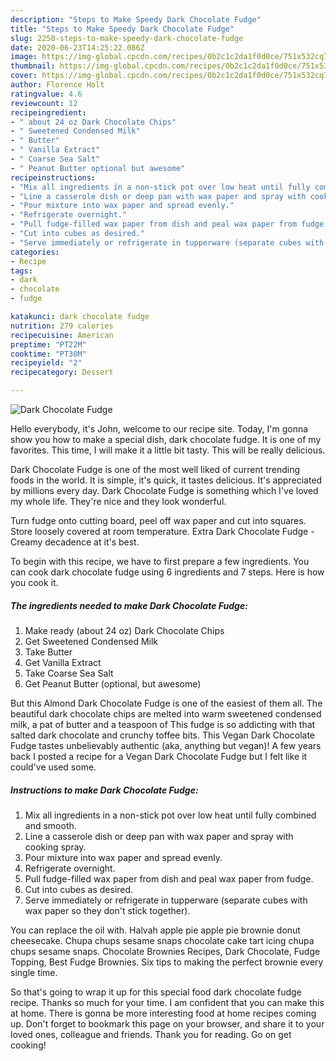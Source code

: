 ```yaml
---
description: "Steps to Make Speedy Dark Chocolate Fudge"
title: "Steps to Make Speedy Dark Chocolate Fudge"
slug: 2250-steps-to-make-speedy-dark-chocolate-fudge
date: 2020-06-23T14:25:22.086Z
image: https://img-global.cpcdn.com/recipes/0b2c1c2da1f0d0ce/751x532cq70/dark-chocolate-fudge-recipe-main-photo.jpg
thumbnail: https://img-global.cpcdn.com/recipes/0b2c1c2da1f0d0ce/751x532cq70/dark-chocolate-fudge-recipe-main-photo.jpg
cover: https://img-global.cpcdn.com/recipes/0b2c1c2da1f0d0ce/751x532cq70/dark-chocolate-fudge-recipe-main-photo.jpg
author: Florence Holt
ratingvalue: 4.6
reviewcount: 12
recipeingredient:
- " about 24 oz Dark Chocolate Chips"
- " Sweetened Condensed Milk"
- " Butter"
- " Vanilla Extract"
- " Coarse Sea Salt"
- " Peanut Butter optional but awesome"
recipeinstructions:
- "Mix all ingredients in a non-stick pot over low heat until fully combined and smooth."
- "Line a casserole dish or deep pan with wax paper and spray with cooking spray."
- "Pour mixture into wax paper and spread evenly."
- "Refrigerate overnight."
- "Pull fudge-filled wax paper from dish and peal wax paper from fudge."
- "Cut into cubes as desired."
- "Serve immediately or refrigerate in tupperware (separate cubes with wax paper so they don&#39;t stick together)."
categories:
- Recipe
tags:
- dark
- chocolate
- fudge

katakunci: dark chocolate fudge 
nutrition: 279 calories
recipecuisine: American
preptime: "PT22M"
cooktime: "PT30M"
recipeyield: "2"
recipecategory: Dessert

---
```



![Dark Chocolate Fudge](https://img-global.cpcdn.com/recipes/0b2c1c2da1f0d0ce/751x532cq70/dark-chocolate-fudge-recipe-main-photo.jpg)

Hello everybody, it's John, welcome to our recipe site. Today, I'm gonna show you how to make a special dish, dark chocolate fudge. It is one of my favorites. This time, I will make it a little bit tasty. This will be really delicious.

Dark Chocolate Fudge is one of the most well liked of current trending foods in the world. It is simple, it's quick, it tastes delicious. It's appreciated by millions every day. Dark Chocolate Fudge is something which I've loved my whole life. They're nice and they look wonderful.

Turn fudge onto cutting board, peel off wax paper and cut into squares. Store loosely covered at room temperature. Extra Dark Chocolate Fudge - Creamy decadence at it&#39;s best.


To begin with this recipe, we have to first prepare a few ingredients. You can cook dark chocolate fudge using 6 ingredients and 7 steps. Here is how you cook it.

<!--inarticleads1-->

##### The ingredients needed to make Dark Chocolate Fudge:

1. Make ready  (about 24 oz) Dark Chocolate Chips
1. Get  Sweetened Condensed Milk
1. Take  Butter
1. Get  Vanilla Extract
1. Take  Coarse Sea Salt
1. Get  Peanut Butter (optional, but awesome)


But this Almond Dark Chocolate Fudge is one of the easiest of them all. The beautiful dark chocolate chips are melted into warm sweetened condensed milk, a pat of butter and a teaspoon of This fudge is so addicting with that salted dark chocolate and crunchy toffee bits. This Vegan Dark Chocolate Fudge tastes unbelievably authentic (aka, anything but vegan)! A few years back I posted a recipe for a Vegan Dark Chocolate Fudge but I felt like it could&#39;ve used some. 

<!--inarticleads2-->

##### Instructions to make Dark Chocolate Fudge:

1. Mix all ingredients in a non-stick pot over low heat until fully combined and smooth.
1. Line a casserole dish or deep pan with wax paper and spray with cooking spray.
1. Pour mixture into wax paper and spread evenly.
1. Refrigerate overnight.
1. Pull fudge-filled wax paper from dish and peal wax paper from fudge.
1. Cut into cubes as desired.
1. Serve immediately or refrigerate in tupperware (separate cubes with wax paper so they don&#39;t stick together).


You can replace the oil with. Halvah apple pie apple pie brownie donut cheesecake. Chupa chups sesame snaps chocolate cake tart icing chupa chups sesame snaps. Chocolate Brownies Recipes, Dark Chocolate, Fudge Topping, Best Fudge Brownies. Six tips to making the perfect brownie every single time. 

So that's going to wrap it up for this special food dark chocolate fudge recipe. Thanks so much for your time. I am confident that you can make this at home. There is gonna be more interesting food at home recipes coming up. Don't forget to bookmark this page on your browser, and share it to your loved ones, colleague and friends. Thank you for reading. Go on get cooking!
